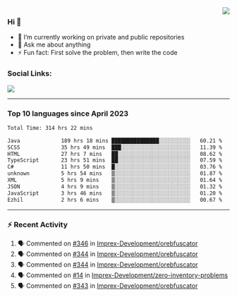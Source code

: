 <!--
<a href="https://wuffy.eu">
  <img align="right" src="https://github.com/ngloader/ngloader/blob/devcard/devcard.png" height="410" width="300" alt="NgLoader's Dev Card"/>
</a>
-->

<a href="https://wuffy.eu">
  <img align="right" src="https://github-readme-stats.vercel.app/api?username=ngloader&count_private=true&include_all_commits=true&show_icons=true&theme=dracula" />
</a>

### Hi 👋
- 🔭 I’m currently working on private and public repositories
- 💬 Ask me about anything
- ⚡ Fun fact: First solve the problem, then write the code

### Social Links:
<a href="https://discord.gg/jUtRU5Q">
  <img src="https://dcbadge.vercel.app/api/shield/128286216708685824?style=flat&theme=clean&compact=true" />
</a>

<!--
---

<div>
  <img src="https://github-readme-stats.vercel.app/api/wakatime?username=NgLoader&api_domain=wakapi.wuffy.dev&bg_color=282a36&title_color=ff6e96&icon_color=2F855A&text_color=ffffff&custom_title=Week%20Stats&layout=compact" />
</div>

---

<div>
  <img height="170" align="left" src="https://github-readme-stats.vercel.app/api?username=ngloader&count_private=true&include_all_commits=true&show_icons=true&theme=dracula" />
  <img src="https://github-readme-stats.vercel.app/api/top-langs/?username=ngloader&layout=compact&theme=dracula" />
</div>

---

<a href="https://github.com/ryo-ma/github-profile-trophy">
  <img width=800 src="https://github-profile-trophy.vercel.app/?username=ngloader&column=8&theme=dracula&no-frame=true"/>
</a>
-->

---

### Top 10 languages since April 2023

<!--START_SECTION:waka-->

```txt
Total Time: 314 hrs 22 mins

Java             189 hrs 18 mins ███████████████░░░░░░░░░░   60.21 %
SCSS             35 hrs 49 mins  ███░░░░░░░░░░░░░░░░░░░░░░   11.39 %
HTML             27 hrs 7 mins   ██░░░░░░░░░░░░░░░░░░░░░░░   08.62 %
TypeScript       23 hrs 51 mins  ██░░░░░░░░░░░░░░░░░░░░░░░   07.59 %
C#               11 hrs 50 mins  █░░░░░░░░░░░░░░░░░░░░░░░░   03.76 %
unknown          5 hrs 54 mins   ▒░░░░░░░░░░░░░░░░░░░░░░░░   01.87 %
XML              5 hrs 9 mins    ▒░░░░░░░░░░░░░░░░░░░░░░░░   01.64 %
JSON             4 hrs 9 mins    ▒░░░░░░░░░░░░░░░░░░░░░░░░   01.32 %
JavaScript       3 hrs 46 mins   ▒░░░░░░░░░░░░░░░░░░░░░░░░   01.20 %
Ezhil            2 hrs 6 mins    ▒░░░░░░░░░░░░░░░░░░░░░░░░   00.67 %
```

<!--END_SECTION:waka-->

---

### :zap: Recent Activity
<!--START_SECTION:activity-->
1. 🗣 Commented on [#346](https://github.com/Imprex-Development/orebfuscator/issues/346#issuecomment-1913349537) in [Imprex-Development/orebfuscator](https://github.com/Imprex-Development/orebfuscator)
2. 🗣 Commented on [#344](https://github.com/Imprex-Development/orebfuscator/issues/344#issuecomment-1890945200) in [Imprex-Development/orebfuscator](https://github.com/Imprex-Development/orebfuscator)
3. 🗣 Commented on [#344](https://github.com/Imprex-Development/orebfuscator/issues/344#issuecomment-1879579341) in [Imprex-Development/orebfuscator](https://github.com/Imprex-Development/orebfuscator)
4. 🗣 Commented on [#14](https://github.com/Imprex-Development/zero-inventory-problems/issues/14#issuecomment-1872210592) in [Imprex-Development/zero-inventory-problems](https://github.com/Imprex-Development/zero-inventory-problems)
5. 🗣 Commented on [#343](https://github.com/Imprex-Development/orebfuscator/issues/343#issuecomment-1872113035) in [Imprex-Development/orebfuscator](https://github.com/Imprex-Development/orebfuscator)
<!--END_SECTION:activity-->
